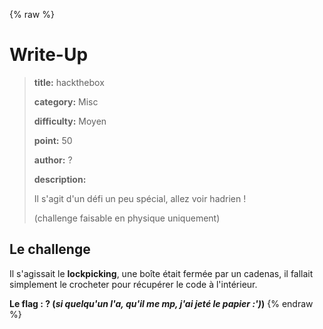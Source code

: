 {% raw %}
# Write-Up
> **title:** hackthebox
>
> **category:** Misc
>
> **difficulty:** Moyen
>
> **point:** 50
>
> **author:** ?
>
> **description:**
>
> Il s'agit d'un défi un peu spécial, allez voir hadrien !
>
> (challenge faisable en physique uniquement)

## Le challenge

Il s'agissait le **lockpicking**, une boîte était fermée par un cadenas, il fallait simplement le crocheter pour récupérer le code à l'intérieur.

**Le flag : ? (*si quelqu'un l'a, qu'il me mp, j'ai jeté le papier :')*)**
{% endraw %}